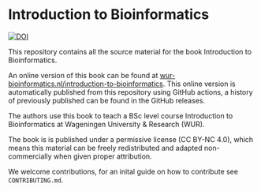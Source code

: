 # Introduction to Bioinformatics

[![DOI](https://zenodo.org/badge/925132805.svg)](https://doi.org/10.5281/zenodo.16920734)

This repository contains all the source material for the book Introduction to Bioinformatics.

An online version of this book can be found at [wur-bioinformatics.nl/introduction-to-bioinformatics](https://wur-bioinformatics.github.io/introduction-to-bioinformatics/). This online version is automatically published from this repository using GitHub actions, a history of previously published can be found in the GitHub releases.

The authors use this book to teach a BSc level course Introduction to Bioinformatics at Wageningen University & Research (WUR). 

The book is is published under a permissive license (CC BY-NC 4.0), which means this material can be freely redistributed and adapted non-commercially when given proper attribution.

We welcome contributions, for an inital guide on how to contribute see `CONTRIBUTING.md`. 
